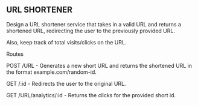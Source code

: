 ## URL SHORTENER

Design a URL shortener service that takes in a valid URL and returns a shortened URL, redirecting the user to the previously provided URL.


Also, keep track of total visits/clicks on the URL.


Routes

POST /URL - Generates a new short URL and returns the shortened URL in the format example.com/random-id.

GET /:id - Redirects the user to the original URL.

GET /URL/analytics/:id - Returns the clicks for the provided short id.